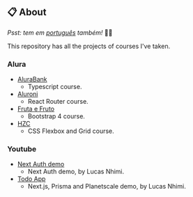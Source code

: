 ## :clipboard: About

*Psst: tem em [português](/README-pt.md) também!* :raising_hand_man:

This repository has all the projects of courses I've taken.

### Alura

- [AluraBank](/alura/alurabank)
  - Typescript course.
- [Aluroni](/alura/aluroni)
  - React Router course.
- [Fruta e Fruto](/alura/fruta-e-fruto)
  - Bootstrap 4 course.
- [HZC](/alura/HZC)
  - CSS Flexbox and Grid course.

### Youtube

- [Next Auth demo](/youtube/next-auth-demo)
  - Next Auth demo, by Lucas Nhimi.
- [Todo App](/youtube/todo-app)
  - Next.js, Prisma and Planetscale demo, by Lucas Nhimi.